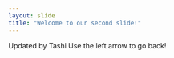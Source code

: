 ```yaml
---
layout: slide
title: "Welcome to our second slide!"
---
```

Updated by Tashi
Use the left arrow to go back!
